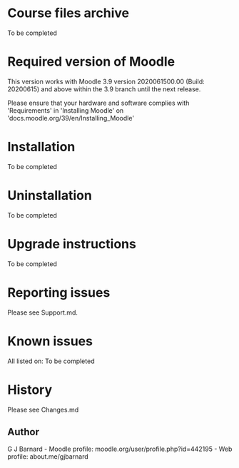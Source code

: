 Course files archive
============================
To be completed

Required version of Moodle
==========================
This version works with Moodle 3.9 version 2020061500.00 (Build: 20200615) and above within the 3.9 branch until the
next release.

Please ensure that your hardware and software complies with 'Requirements' in 'Installing Moodle' on
'docs.moodle.org/39/en/Installing_Moodle'

Installation
============
To be completed

Uninstallation
==============
To be completed

Upgrade instructions
====================
To be completed

Reporting issues
================
Please see Support.md.


Known issues
=============
All listed on:
    To be completed

History
=============
Please see Changes.md

Author
------
G J Barnard - Moodle profile: moodle.org/user/profile.php?id=442195 - Web profile: about.me/gjbarnard